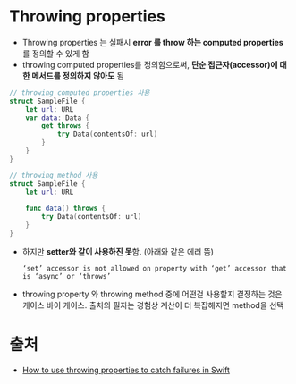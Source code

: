 # Throwing properties

- Throwing properties 는 실패시 **error 를 throw 하는 computed properties** 를 정의할 수 있게 함
- throwing computed properties를 정의함으로써,  **단순 접근자(accessor)에 대한 메서드를 정의하지 않아도** 됨

```swift
// throwing computed properties 사용
struct SampleFile {
    let url: URL
    var data: Data {
        get throws {
            try Data(contentsOf: url)
        }
    }
}

// throwing method 사용
struct SampleFile {
    let url: URL
    
    func data() throws {
        try Data(contentsOf: url)
    }
}
```

- 하지만 **setter와 같이 사용하진 못**함. (아래와 같은 에러 뜸)

  ```
  ‘set’ accessor is not allowed on property with ‘get’ accessor that is ‘async’ or ‘throws’
  ```

- throwing property 와 throwing method 중에 어떤걸 사용할지 결정하는 것은 케이스 바이 케이스. 출처의 필자는 경험상 계산이 더 복잡해지면 method을 선택

# 출처

- [How to use throwing properties to catch failures in Swift](https://www.avanderlee.com/swift/throwing-properties/)

